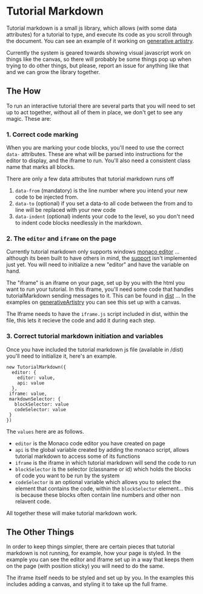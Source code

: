 # Tutorial Markdown

Tutorial markdown is a small js library, which allows (with some data attributes) for a tutorial to type, and execute its code as you scroll through the document. You can see an example of it working on [generative artistry](https://generativeartistry.com).

Currently the system is geared towards showing visual javascript work on things like the canvas, so there will probably be some things pop up when trying to do other things, but please, report an issue for anything like that and we can grow the library together.

## The How

To run an interactive tutorial there are several parts that you will need to set up to act together, without all of them in place, we don't get to see any magic. These are:

### 1. Correct code marking

When you are marking your code blocks, you'll need to use the correct `data-` attributes. These are what will be parsed into instructions for the editor to display, and the iframe to run. You'll also need a consistent class name that marks all blocks.

There are only a few data attributes that tutorial markdown runs off

1. `data-from` (mandatory) is the line number where you intend your new code to be injected from.
1. `data-to` (optional) if you set a data-to all code between the from and to line will be replaced with your new code
1. `data-indent` (optional) indents your code to the level, so you don't need to indent code blocks needlessly in the markdown.

### 2. The `editor` and `iframe` on the page

Currently tutorial markdown only supports windows [monaco editor]() ... although its been built to have others in mind, the [support]() isn't implemented just yet. You will need to initialize a new "editor" and have the variable on hand.

The "iframe" is an iframe on your page, set up by you with the html you want to run your tutorial. In this iframe, you'll need some code that handles tutorialMarkdown sending messages to it. This can be found in [dist]() ... In the examples on [generativeArtistry]() you can see this set up with a canvas.

The Iframe needs to have the `iframe.js` script included in dist, within the file, this lets it recieve the code and add it during each step.

### 3. Correct tutorial markdown initiation and variables

Once you have included the tutorial markdown js file (available in /dist) you'll need to initialize it, here's an example.

```
new TutorialMarkdown({
  editor: {
    editor: value,
    api: value
  },
 iframe: value,
 markdownSelector: {
   blockSelector: value
   codeSelector: value
 }
})
```

The `values` here are as follows.

- `editor` is the Monaco code editor you have created on page
- `api` is the global variable created by adding the monaco script, allows tutorial markdown to access some of its functions
- `iframe` is the iframe in which tutorial markdown will send the code to run
- `blockSelector` is the selector (classname or id) which holds the blocks of code you want to be run by the system
- `codeSelector` is an optional variable which allows you to select the element that contains the code, within the `blockSelector` element... this is because these blocks often contain line numbers and other non relavent code.

All together these will make tutorial markdown work.

## The Other Things

In order to keep things simpler, there are certain pieces that tutorial markdown is not running, for example, how your page is styled. In the example you can see the editor and iframe set up in a way that keeps them on the page (with position sticky) you will need to do the same.

The iframe itself needs to be styled and set up by you. In the examples this includes adding a canvas, and styling it to take up the full frame.
